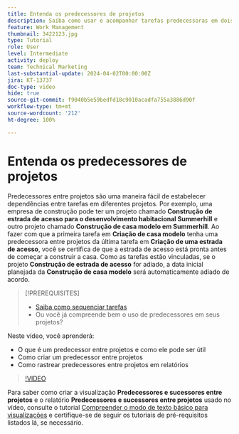```yaml
---
title: Entenda os predecessores de projetos
description: Saiba como usar e acompanhar tarefas predecessoras em dois ou mais projetos.
feature: Work Management
thumbnail: 3422123.jpg
type: Tutorial
role: User
level: Intermediate
activity: deploy
team: Technical Marketing
last-substantial-update: 2024-04-02T00:00:00Z
jira: KT-13737
doc-type: video
hide: true
source-git-commit: f9040b5e59bedfd18c9010acadfa755a3886d90f
workflow-type: tm+mt
source-wordcount: '212'
ht-degree: 100%

---
```


# Entenda os predecessores de projetos

Predecessores entre projetos são uma maneira fácil de estabelecer dependências entre tarefas em diferentes projetos. Por exemplo, uma empresa de construção pode ter um projeto chamado **Construção de estrada de acesso para o desenvolvimento habitacional Summerhill** e outro projeto chamado **Construção de casa modelo em Summerhill**. Ao fazer com que a primeira tarefa em **Criação de casa modelo** tenha uma predecessora entre projetos da última tarefa em **Criação de uma estrada de acesso**, você se certifica de que a estrada de acesso está pronta antes de começar a construir a casa. Como as tarefas estão vinculadas, se o projeto **Construção de estrada de acesso** for adiado, a data inicial planejada da **Construção de casa modelo** será automaticamente adiado de acordo.

>[!PREREQUISITES]
>
>* [Saiba como sequenciar tarefas](https://experienceleague.adobe.com/docs/workfront-learn/tutorials-workfront/manage-work/tasks/learn-to-sequence-tasks.html?lang=pt-BR)
>* Ou você já compreende bem o uso de predecessores em seus projetos?


Neste vídeo, você aprenderá:

* O que é um predecessor entre projetos e como ele pode ser útil
* Como criar um predecessor entre projetos
* Como rastrear predecessores entre projetos em relatórios

>[!VIDEO](https://video.tv.adobe.com/v/3422123/?quality=12&learn=on)

Para saber como criar a visualização **Predecessores e sucessores entre projetos** e o relatório **Predecessores e sucessores entre projetos** usado no vídeo, consulte o tutorial [Compreender o modo de texto básico para visualizações](https://experienceleague.adobe.com/docs/workfront-learn/tutorials-workfront/reporting/intermediate-reporting/basic-text-mode-for-views.html?lang=br) e certifique-se de seguir os tutoriais de pré-requisitos listados lá, se necessário.
